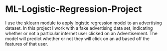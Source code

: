 # ML-Logistic-Regression-Project

I use the sklearn module to apply logistic regression model to an advertising dataset. In this project I work with a fake advertising data set, indicating whether or not a particular internet user clicked on an Advertisement. The model will predict whether or not they will click on an ad based off the features of that user.

